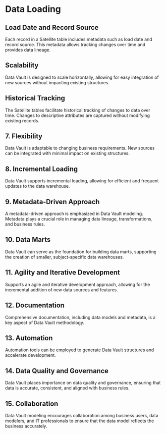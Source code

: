 # Data Loading

## Load Date and Record Source

Each record in a Satellite table includes metadata such as load date and record source.
This metadata allows tracking changes over time and provides data lineage.

## Scalability

Data Vault is designed to scale horizontally, allowing for easy integration of new sources without impacting existing structures.

## Historical Tracking

The Satellite tables facilitate historical tracking of changes to data over time.
Changes to descriptive attributes are captured without modifying existing records.

## 7. Flexibility

Data Vault is adaptable to changing business requirements.
New sources can be integrated with minimal impact on existing structures.

## 8. Incremental Loading

Data Vault supports incremental loading, allowing for efficient and frequent updates to the data warehouse.

## 9. Metadata-Driven Approach

A metadata-driven approach is emphasized in Data Vault modeling.
Metadata plays a crucial role in managing data lineage, transformations, and business rules.

## 10. Data Marts

Data Vault can serve as the foundation for building data marts, supporting the creation of smaller, subject-specific data warehouses.

## 11. Agility and Iterative Development

Supports an agile and iterative development approach, allowing for the incremental addition of new data sources and features.

## 12. Documentation

Comprehensive documentation, including data models and metadata, is a key aspect of Data Vault methodology.

## 13. Automation

Automation tools can be employed to generate Data Vault structures and accelerate development.

## 14. Data Quality and Governance

Data Vault places importance on data quality and governance, ensuring that data is accurate, consistent, and aligned with business rules.

## 15. Collaboration

Data Vault modeling encourages collaboration among business users, data modelers, and IT professionals to ensure that the data model reflects the business accurately.
